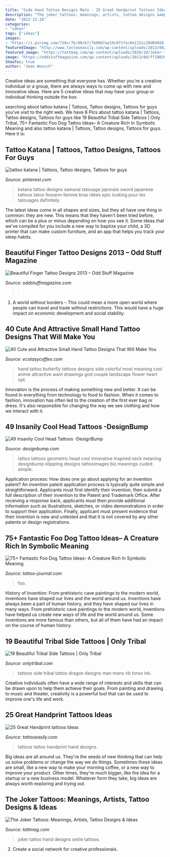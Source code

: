 ```yaml
---
title: "Side Hand Tattoo Designs Male - 25 Great Handprint Tattoos Ideas"
description: "The joker tattoos: meanings, artists, tattoo designs &amp; ideas"
date: "2022-12-28"
categories:
- "ideas"
tags: ["ideas"]
images:
- "https://i.pinimg.com/736x/7b/90/b7/7b90b7ae19c071fec0e1151c28d04926--katana-tatoo.jpg"
featuredImage: "http://www.tattooeasily.com/wp-content/uploads/2013/08/handprint-tattoo-24.jpg"
featured_image: "https://tattmag.com/wp-content/uploads/2020/10/Joker-Tattoo-Hand-Smile-5.jpg"
image: "https://oddstuffmagazine.com/wp-content/uploads/2013/08/ff1003950383f124002a5edff12bc09d.jpg"
ShowToc: true
author: "Jean Wunsch"
---
```



Creative ideas are something that everyone has. Whether you're a creative individual or a group, there are always ways to come up with new and innovative ideas. Here are 5 creative ideas that may have your group or individual thinking outside the box.

	

		
searching about tattoo katana | Tattoos, Tattoo designs, Tattoos for guys you've visit to the right web. We have 8 Pics about tattoo katana | Tattoos, Tattoo designs, Tattoos for guys like 19 Beautiful Tribal Side Tattoos | Only Tribal, 75+ Fantastic Foo Dog Tattoo Ideas– A Creature Rich In Symbolic Meaning and also tattoo katana | Tattoos, Tattoo designs, Tattoos for guys. Here it is:
		
    
## Tattoo Katana | Tattoos, Tattoo Designs, Tattoos For Guys

<img loading=lazy src="https://i.pinimg.com/736x/7b/90/b7/7b90b7ae19c071fec0e1151c28d04926--katana-tatoo.jpg" onerror="this.onerror=null;this.src='https://tse3.mm.bing.net/th?id=OIP.qHW3bIqt5Xek8PSYiNtQPQHaJ4&amp;pid=15.1';" alt="tattoo katana | Tattoos, Tattoo designs, Tattoos for guys">

_Source: pinterest.com_

>katana tattoo designs samurai tatouage japonais sword japanese tattoos tatoo forearm femme bras idées epic looking pour les tatouages definitely. 

	

The latest ideas come in all shapes and sizes, but they all have one thing in common: they are new. This means that they haven't been tried before, which can be a plus or minus depending on how you see it. Some ideas that we've compiled for you include a new way to baptize your child, a 3D printer that can make custom furniture, and an app that helps you track your sleep habits.

    
## Beautiful Finger Tattoo Designs 2013 – Odd Stuff Magazine

<img loading=lazy src="https://oddstuffmagazine.com/wp-content/uploads/2013/08/ff1003950383f124002a5edff12bc09d.jpg" onerror="this.onerror=null;this.src='https://tse1.mm.bing.net/th?id=OIP.NBU_S_nHNVgiz0jF8wHx6QHaHK&amp;pid=15.1';" alt="Beautiful Finger Tattoo Designs 2013 – Odd Stuff Magazine">

_Source: oddstuffmagazine.com_

>. 

	

1. A world without borders – This could mean a more open world where people can travel and trade without restrictions. This would have a huge impact on economic development and social stability. 

    
## 40 Cute And Attractive Small Hand Tattoo Designs That Will Make You

<img loading=lazy src="http://www.ecstasycoffee.com/wp-content/uploads/2016/09/Most-women-opt-for-butterfly-tattoos-because-of-its-cute-shape-and-symbolic-meaning..jpg" onerror="this.onerror=null;this.src='https://tse4.mm.bing.net/th?id=OIP.dbbKD19mmAy72aU9MVmi5gHaJ4&amp;pid=15.1';" alt="40 Cute and Attractive Small Hand Tattoo Designs That Will Make You">

_Source: ecstasycoffee.com_

>hand tattoo butterfly tattoos designs side colorful most meaning cool anime attractive want drawings god couple landscape flower heart opt. 

	

Innovation is the process of making something new and better. It can be found in everything from technology to food to fashion. When it comes to fashion, innovation has often led to the creation of the first ever bag or dress. It's also responsible for changing the way we see clothing and how we interact with it.

    
## 49 Insanily Cool Head Tattoos -DesignBump

<img loading=lazy src="https://cdn.designbump.com/wp-content/uploads/2015/10/23-tattoo-on-the-head.jpg" onerror="this.onerror=null;this.src='https://tse2.mm.bing.net/th?id=OIP.fQRTNW2hjEOOLBCw5vYfuwHaJ4&amp;pid=15.1';" alt="49 Insanily Cool Head Tattoos -DesignBump">

_Source: designbump.com_

>tattoo tattoos geometric head cool innovative inspired neck meaning designbump stippling designs tattooimages biz meanings cuded simple. 

	

Application process: How does one go about applying for an invention patent?
An invention patent application process is typically quite simple and straightforward. Applicants must first identify their invention, then submit a full description of their invention to the Patent and Trademark Office. After receiving a response back, applicants must then provide additional information such as illustrations, sketches, or video demonstrations in order to support their application. Finally, applicant must present evidence that their invention is new and untested and that it is not covered by any other patents or design registrations.

    
## 75+ Fantastic Foo Dog Tattoo Ideas– A Creature Rich In Symbolic Meaning

<img loading=lazy src="https://tattoo-journal.com/wp-content/uploads/2016/08/foo-dog-tattoo1.jpg" onerror="this.onerror=null;this.src='https://tse4.mm.bing.net/th?id=OIP.xnBKYsCurKkrOhDsaJlHeQHaHa&amp;pid=15.1';" alt="75+ Fantastic Foo Dog Tattoo Ideas– A Creature Rich In Symbolic Meaning">

_Source: tattoo-journal.com_

>foo. 

	

History of Invention: From prehistoric cave paintings to the modern world, inventions have shaped our lives and the world around us.
Inventions have always been a part of human history, and they have shaped our lives in many ways. From prehistoric cave paintings to the modern world, inventions have helped us create new ways of life and the world around us. Some inventions are more famous than others, but all of them have had an impact on the course of human history.

    
## 19 Beautiful Tribal Side Tattoos | Only Tribal

<img loading=lazy src="http://www.onlytribal.com/wp-content/uploads/2015/12/Tribal-Tattoos-on-Side.jpg" onerror="this.onerror=null;this.src='https://tse2.mm.bing.net/th?id=OIP.NF-hb4YJrWLEGE5UisSu5QAAAA&amp;pid=15.1';" alt="19 Beautiful Tribal Side Tattoos | Only Tribal">

_Source: onlytribal.com_

>tattoos side tribal tattoo dragon designs man mens rib torso ink. 

	

Creative individuals often have a wide range of interests and skills that can be drawn upon to help them achieve their goals. From painting and drawing to music and theater, creativity is a powerful tool that can be used to improve one's life and work.

    
## 25 Great Handprint Tattoos Ideas

<img loading=lazy src="http://www.tattooeasily.com/wp-content/uploads/2013/08/handprint-tattoo-24.jpg" onerror="this.onerror=null;this.src='https://tse3.mm.bing.net/th?id=OIP.EEKIO0jZOtgpus1Ohyr3VgHaJ4&amp;pid=15.1';" alt="25 Great Handprint tattoos Ideas">

_Source: tattooeasily.com_

>tattoos tattoo handprint hand designs. 

	

Big ideas are all around us. They're the seeds of new thinking that can help us solve problems or change the way we do things. Sometimes these ideas are small, like a new way to make your morning coffee, or a new way to improve your product. Other times, they're much bigger, like the idea for a startup or a new business model. Whatever form they take, big ideas are always worth exploring and trying out.

    
## The Joker Tattoos: Meanings, Artists, Tattoo Designs &amp; Ideas

<img loading=lazy src="https://tattmag.com/wp-content/uploads/2020/10/Joker-Tattoo-Hand-Smile-5.jpg" onerror="this.onerror=null;this.src='https://tse2.mm.bing.net/th?id=OIP.C5QRqSSotZzhGjDrb2kAmQHaLB&amp;pid=15.1';" alt="The Joker Tattoos: Meanings, Artists, Tattoo Designs &amp; Ideas">

_Source: tattmag.com_

>joker tattoo hand designs smile tattoos. 

	

2. Create a social network for creative professionals. 

